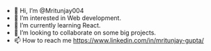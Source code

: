 - 👋 Hi, I’m @Mritunjay004
- 👀 I’m interested in Web development.
- 🌱 I’m currently learning React.
- 💞️ I’m looking to collaborate on some big projects.
- 📫 How to reach me https://www.linkedin.com/in/mritunjay-gupta/

<!---
Mritunjay004/Mritunjay004 is a ✨ special ✨ repository because its `README.md` (this file) appears on your GitHub profile.
You can click the Preview link to take a look at your changes.
--->
